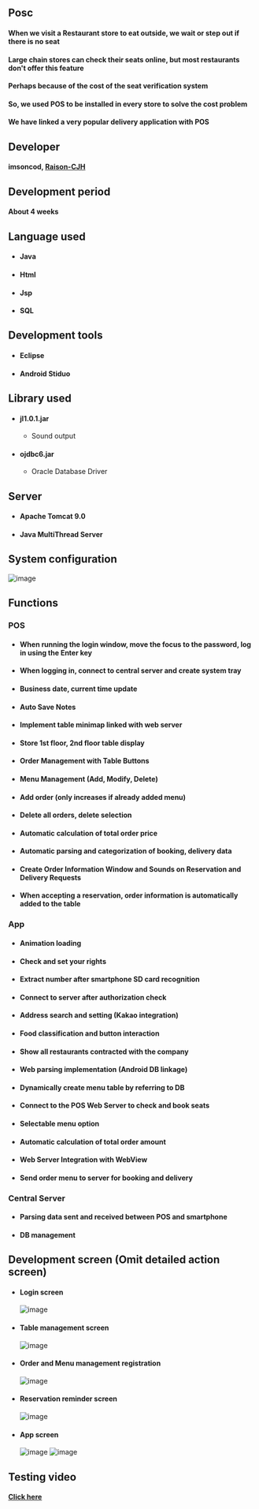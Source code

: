 ## Posc
#### When we visit a Restaurant store to eat outside, we wait or step out if there is no seat
#### Large chain stores can check their seats online, but most restaurants don't offer this feature
#### Perhaps because of the cost of the seat verification system
#### So, we used POS to be installed in every store to solve the cost problem
#### We have linked a very popular delivery application with POS
## Developer
#### imsoncod, [Raison-CJH](https://github.com/Raison-CJH)
## Development period
#### About 4 weeks
## Language used
* #### Java
* #### Html
* #### Jsp
* #### SQL
## Development tools
* #### Eclipse
* #### Android Stiduo
## Library used
* #### jl1.0.1.jar
  * Sound output
* #### ojdbc6.jar
  * Oracle Database Driver
## Server
* #### Apache Tomcat 9.0
* #### Java MultiThread Server
## System configuration
   ![image](https://user-images.githubusercontent.com/48934537/71778339-09207500-2ff0-11ea-8c21-1403961e799b.png)
## Functions
### POS
  * #### When running the login window, move the focus to the password, log in using the Enter key
  * #### When logging in, connect to central server and create system tray
  * #### Business date, current time update
  * #### Auto Save Notes
  * #### Implement table minimap linked with web server
  * #### Store 1st floor, 2nd floor table display
  * #### Order Management with Table Buttons
  * #### Menu Management (Add, Modify, Delete)
  * #### Add order (only increases if already added menu)
  * #### Delete all orders, delete selection
  * #### Automatic calculation of total order price
  * #### Automatic parsing and categorization of booking, delivery data
  * #### Create Order Information Window and Sounds on Reservation and Delivery Requests
  * #### When accepting a reservation, order information is automatically added to the table
### App
  * #### Animation loading
  * #### Check and set your rights
  * #### Extract number after smartphone SD card recognition
  * #### Connect to server after authorization check
  * #### Address search and setting (Kakao integration)
  * #### Food classification and button interaction
  * #### Show all restaurants contracted with the company
  * #### Web parsing implementation (Android DB linkage)
  * #### Dynamically create menu table by referring to DB
  * #### Connect to the POS Web Server to check and book seats
  * #### Selectable menu option
  * #### Automatic calculation of total order amount
  * #### Web Server Integration with WebView
  * #### Send order menu to server for booking and delivery
### Central Server
  * #### Parsing data sent and received between POS and smartphone
  * #### DB management
## Development screen (Omit detailed action screen)
* #### Login screen
     ![image](https://user-images.githubusercontent.com/48934537/71777777-20f3fb00-2fe8-11ea-84a3-ac8b54a5896f.png)
* #### Table management screen
     ![image](https://user-images.githubusercontent.com/48934537/71777778-35d08e80-2fe8-11ea-8424-0ee8e118a9db.png)
* #### Order and Menu management registration
     ![image](https://user-images.githubusercontent.com/48934537/71777786-5993d480-2fe8-11ea-8f83-bf13c7f3c150.png)
* #### Reservation reminder screen
     ![image](https://user-images.githubusercontent.com/48934537/71777791-6e706800-2fe8-11ea-9559-51083badc061.png)
* #### App screen
     ![image](https://user-images.githubusercontent.com/48934537/71777814-c14a1f80-2fe8-11ea-815c-bb7defd78e28.png)
     ![image](https://user-images.githubusercontent.com/48934537/71777819-d626b300-2fe8-11ea-84fd-0d5d64abc2f5.png)
## Testing video
#### [Click here](https://www.youtube.com/watch?v=VXsYL2B6mGg&feature=youtu.be)
